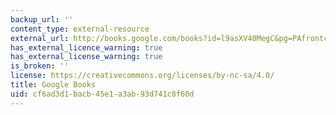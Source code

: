 ```yaml
---
backup_url: ''
content_type: external-resource
external_url: http://books.google.com/books?id=l9asXV40MegC&pg=PAfrontcover
has_external_licence_warning: true
has_external_license_warning: true
is_broken: ''
license: https://creativecommons.org/licenses/by-nc-sa/4.0/
title: Google Books
uid: cf6ad3d1-bacb-45e1-a3ab-93d741c8f60d
---
```

